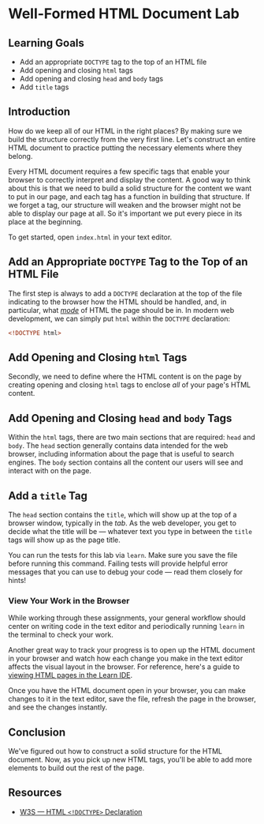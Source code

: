  # Well-Formed HTML Document Lab

## Learning Goals

- Add an appropriate `DOCTYPE` tag to the top of an HTML file
- Add opening and closing `html` tags
- Add opening and closing `head` and `body` tags
- Add `title` tags

## Introduction

How do we keep all of our HTML in the right places? By making sure we build the
structure correctly from the very first line. Let's construct an entire HTML
document to practice putting the necessary elements where they belong.

Every HTML document requires a few specific tags that enable your browser to
correctly interpret and display the content. A good way to think about this is
that we need to build a solid structure for the content we want to put in our
page, and each tag has a function in building that structure. If we forget a
tag, our structure will weaken and the browser might not be able to display our
page at all. So it's important we put every piece in its place at the beginning.

To get started, open `index.html` in your text editor.

## Add an Appropriate `DOCTYPE` Tag to the Top of an HTML File

The first step is always to add a `DOCTYPE` declaration at the top of the file
indicating to the browser how the HTML should be handled, and, in particular,
what
[_mode_](https://developer.mozilla.org/en-US/docs/Web/HTML/Quirks_Mode_and_Standards_Mode)
of HTML the page should be in. In modern web development, we can simply put
`html` within the `DOCTYPE` declaration:

```html
<!DOCTYPE html>
```

## Add Opening and Closing `html` Tags

Secondly, we need to define where the HTML content is on the page by creating
opening and closing `html` tags to enclose _all_ of your page's HTML content.

## Add Opening and Closing `head` and `body` Tags

Within the `html` tags, there are two main sections that are required: `head`
and `body`. The `head` section generally contains data intended for the web
browser, including information about the page that is useful to search engines.
The `body` section contains all the content our users will see and interact with
on the page.

## Add a `title` Tag

The `head` section contains the `title`, which will show up at the top of a
browser window, typically in the _tab_. As the web developer, you get to decide
what the title will be — whatever text you type in between the `title` tags will
show up as the page title.

You can run the tests for this lab via `learn`. Make sure you save the file
before running this command. Failing tests will provide helpful error messages
that you can use to debug your code — read them closely for hints!

### View Your Work in the Browser

While working through these assignments, your general workflow should center on
writing code in the text editor and periodically running `learn` in the terminal
to check your work.

Another great way to track your progress is to open up the HTML document in your
browser and watch how each change you make in the text editor affects the visual
layout in the browser. For reference, here's a guide to [viewing HTML pages in the Learn IDE][help].

Once you have the HTML document open in your browser, you can make changes to it
in the text editor, save the file, refresh the page in the browser, and see the
changes instantly.

## Conclusion

We've figured out how to construct a solid structure for the HTML document. Now,
as you pick up new HTML tags, you'll be able to add more elements to build out
the rest of the page.

## Resources

* [W3S — HTML `<!DOCTYPE>` Declaration](https://www.w3schools.com/tags/tag_doctype.asp)

[help]: http://help.learn.co/the-learn-ide/common-ide-questions/viewing-html-pages-in-the-learn-ide



